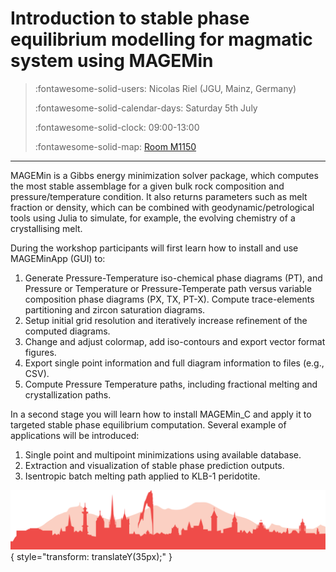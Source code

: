 # Introduction to stable phase equilibrium modelling for magmatic system using MAGEMin

> :fontawesome-solid-users: Nicolas Riel (JGU, Mainz, Germany)
> 
> :fontawesome-solid-calendar-days: Saturday 5th July
> 
> :fontawesome-solid-clock: 09:00-13:00
> 
> :fontawesome-solid-map: [Room M1150](maps_venue.md#__tabbed_3_2)

--- 

MAGEMin is a Gibbs energy minimization solver package, which computes the most stable assemblage for a given bulk rock composition and pressure/temperature condition. It also returns parameters such as melt fraction or density, which can be combined with geodynamic/petrological tools using Julia to simulate, for example, the evolving chemistry of a crystallising melt.

During the workshop participants will first learn how to install and use MAGEMinApp (GUI) to:

1. Generate Pressure-Temperature iso-chemical phase diagrams (PT), and Pressure or Temperature or Pressure-Temperate path versus variable composition phase diagrams (PX, TX, PT-X). Compute trace-elements partitioning and zircon saturation diagrams.
2. Setup initial grid resolution and iteratively increase refinement of the computed diagrams.
3. Change and adjust colormap, add iso-contours and export vector format figures.
4. Export single point information and full diagram information to files (e.g., CSV).
5. Compute Pressure Temperature paths, including fractional melting and crystallization paths.

In a second stage you will learn how to install MAGEMin_C and apply it to targeted stable phase equilibrium computation. Several example of applications will be introduced:

1. Single point and multipoint minimizations using available database.
2. Extraction and visualization of stable phase prediction outputs.
3. Isentropic batch melting path applied to KLB-1 peridotite.


![Footer](img/footer.png){  style="transform: translateY(35px);" }